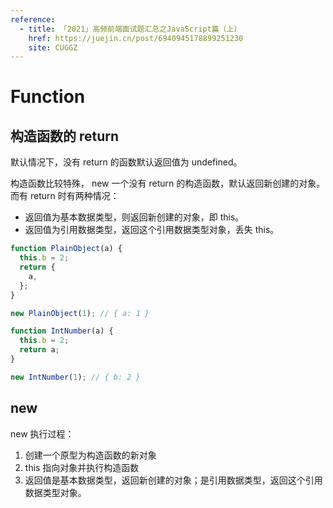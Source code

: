 ```yaml
---
reference:
  - title: 「2021」高频前端面试题汇总之JavaScript篇（上）
    href: https://juejin.cn/post/6940945178899251230
    site: CUGGZ
---
```


# Function

## 构造函数的 return

默认情况下，没有 return 的函数默认返回值为 undefined。

构造函数比较特殊， new 一个没有 return 的构造函数，默认返回新创建的对象。
<br/>而有 return 时有两种情况：
* 返回值为基本数据类型，则返回新创建的对象，即 this。
* 返回值为引用数据类型，返回这个引用数据类型对象，丢失 this。

```js
function PlainObject(a) {
  this.b = 2;
  return {
    a,
  };
}

new PlainObject(1); // { a: 1 }
```

```js
function IntNumber(a) {
  this.b = 2;
  return a;
}

new IntNumber(1); // { b: 2 }
```

## new

new 执行过程：
1. 创建一个原型为构造函数的新对象
2. this 指向对象并执行构造函数
3. 返回值是基本数据类型，返回新创建的对象；是引用数据类型，返回这个引用数据类型对象。

<!--@include: ../../interview/questions/write-new.md-->
